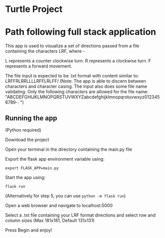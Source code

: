 # Turtle Project

<h1>Path following full stack application</h1>

This app is used to visualize a set of directions passed from a file containing the characters LRF, where - 

L represents a counter clockwise turn.
R represents a clockwise turn.
F represents a forward movement.

The file input is expected to be .txt format with content similar to: LRFFRLRRLLLLRFFLRLFF/
(Note: The app is able to discern between characters and character casing. The input also does some file name validating. Only the following characters are allowed for the file name: "ABCDEFGHIJKLMNOPQRSTUVWXYZabcdefghijklmnopqrstuvwxyz0123456789-. ")

<h2>Running the app</h2>

(Python required)

Download the project

Open your terminal in the directory containing the main.py file

Export the flask app environment variable using:

`export FLASK_APP=main.py`

Start the app using:

`flask run`

(Alternatively for step 5, you can use `python -m flask run`)

Open a web browser and navigate to localhost:5000

Select a .txt file containing your LRF format directions and select row and column sizes (Max 181x181, Default 131x131)

Press Begin and enjoy!
